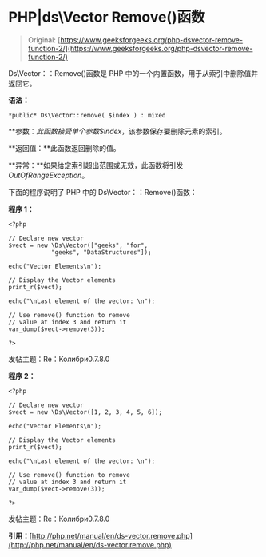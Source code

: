 # PHP|ds\Vector Remove()函数

> Original: [https://www.geeksforgeeks.org/php-dsvector-remove-function-2/](https://www.geeksforgeeks.org/php-dsvector-remove-function-2/)

Ds\Vector：：Remove()函数是 PHP 中的一个内置函数，用于从索引中删除值并返回它。

**语法：**

```
*public* Ds\Vector::remove( $index ) : mixed

```

**参数：**此函数接受单个参数*$index*，该参数保存要删除元素的索引。

**返回值：**此函数返回删除的值。

**异常：**如果给定索引超出范围或无效，此函数将引发*OutOfRangeException*。

下面的程序说明了 PHP 中的 Ds\Vector：：Remove()函数：

**程序 1：**

```
<?php

// Declare new vector
$vect = new \Ds\Vector(["geeks", "for",
            "geeks", "DataStructures"]);

echo("Vector Elements\n");

// Display the Vector elements
print_r($vect);

echo("\nLast element of the vector: \n");

// Use remove() function to remove 
// value at index 3 and return it
var_dump($vect->remove(3));

?>
```

发帖主题：Re：Колибри0.7.8.0

**程序 2：**

```
<?php

// Declare new vector
$vect = new \Ds\Vector([1, 2, 3, 4, 5, 6]);

echo("Vector Elements\n");

// Display the Vector elements
print_r($vect);

echo("\nLast element of the vector: \n");

// Use remove() function to remove 
// value at index 3 and return it
var_dump($vect->remove(3));

?>
```

发帖主题：Re：Колибри0.7.8.0

**引用：**[http://php.net/manual/en/ds-vector.remove.php](http://php.net/manual/en/ds-vector.remove.php)